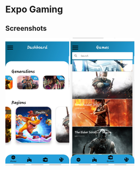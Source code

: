 # Expo Gaming

## Screenshots

<div class="row">
<img src="Screenshots/Image1.png" width=200, height=400 > 
<img src="Screenshots/Image2.png" width=200, height=400 > 
</div>



